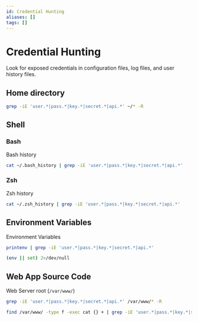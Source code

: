 ```yaml
---
id: Credential Hunting
aliases: []
tags: []
---
```


# Credential Hunting

Look for exposed credentials in configuration files, log files, and user history
files.

## Home directory

```sh
grep -iE 'user.*|pass.*|key.*|secret.*|api.*' ~/* -R
```

<!-- Shell {{{-->
## Shell

### Bash

Bash history

```sh
cat ~/.bash_history | grep -iE 'user.*|pass.*|key.*|secret.*|api.*'
```

### Zsh

Zsh history

```sh
cat ~/.zsh_history | grep -iE 'user.*|pass.*|key.*|secret.*|api.*'
```
<!-- }}} -->

<!-- Environment Variables {{{-->
## Environment Variables

Environment Variables

```sh
printenv | grep -iE 'user.*|pass.*|key.*|secret.*|api.*'
```

```sh
(env || set) 2>/dev/null
```
<!-- }}} -->

<!-- Web App Source Code {{{-->
## Web App Source Code

Web Server root (`/var/www/`)

```sh
grep -iE 'user.*|pass.*|key.*|secret.*|api.*' /var/www/* -R
```

```sh
find /var/www/ -type f -exec cat {} + | grep -iE 'user.*|pass.*|key.*|secret.*|api.*'
```
<!-- }}} -->
